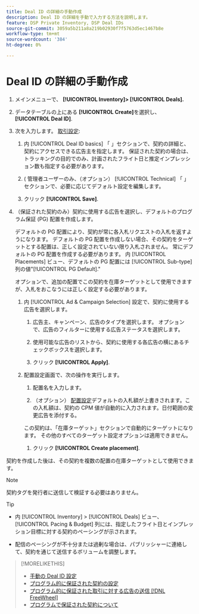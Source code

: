 ```yaml
---
title: Deal ID の詳細の手動作成
description: Deal ID の詳細を手動で入力する方法を説明します。
feature: DSP Private Inventory, DSP Deal IDs
source-git-commit: 3059a5b211a8a219b02930f7f5763d5ec1467b8e
workflow-type: tm+mt
source-wordcount: '384'
ht-degree: 0%

---
```


# Deal ID の詳細の手動作成

1. メインメニューで、 **[!UICONTROL Inventory]> [!UICONTROL Deals].**

1. データテーブルの上にある **[!UICONTROL Create]**&#x200B;を選択し、 **[!UICONTROL Deal ID]**.

1. 次を入力します。 [取引設定](deal-id-settings.md):

   1. 内 [!UICONTROL Deal ID basics] 「 」セクションで、契約の詳細と、契約にアクセスできる広告主を指定します。 保証された契約の場合は、トラッキングの目的でのみ、計画されたフライト日と推定インプレッション数も指定する必要があります。

   1. ( 管理者ユーザーのみ、（オプション） [!UICONTROL Technical] 「 」セクションで、必要に応じてデフォルト設定を編集します。

   1. クリック **[!UICONTROL Save]**.

1. （保証された契約のみ）契約に使用する広告を選択し、デフォルトのプログラム保証 (PG) 配置を作成します。

   デフォルトの PG 配置により、契約が常に各入札リクエストの入札を返すようになります。 デフォルトの PG 配置を作成しない場合、その契約をターゲットとする配置は、正しく設定されていない限り入札されません。 常にデフォルトの PG 配置を作成する必要があります。 内 [!UICONTROL Placements] ビュー、デフォルトの PG 配置には [!UICONTROL Sub-type] 列の値&quot;[!UICONTROL PG Default].&quot;

   オプションで、追加の配置でこの契約を在庫ターゲットとして使用できますが、入札をおこなうには正しく設定する必要があります。

   1. 内 [!UICONTROL Ad & Campaign Selection] 設定で、契約に使用する広告を選択します。

      1. 広告主、キャンペーン、広告のタイプを選択します。 オプションで、広告のフィルターに使用する広告ステータスを選択します。

      1. 使用可能な広告のリストから、契約に使用する各広告の横にあるチェックボックスを選択します。

      1. クリック **[!UICONTROL Apply]**.
   1. 配置設定画面で、次の操作を実行します。

      1. 配置名を入力します。

      1. （オプション） [配置設定](/help/dsp/campaign-management/placements/placement-settings.md)デフォルトの入札額が上書きされます。この入札額は、契約の CPM 値が自動的に入力されます。日付範囲の変更広告を添付する。

      この契約は、「在庫ターゲット」セクションで自動的にターゲットになります。 その他のすべてのターゲット設定オプションは適用できません。

      1. クリック **[!UICONTROL Create placement]**.



契約を作成した後は、その契約を複数の配置の在庫ターゲットとして使用できます。

>[!NOTE]
>
> 契約タグを発行者に送信して検証する必要はありません。

>[!TIP]
>
>* 内 [!UICONTROL Inventory] > [!UICONTROL Deals] ビュー、 [!UICONTROL Pacing & Budget] 列には、指定したフライト日とインプレッション目標に対する契約のペーシングが示されます。
>
>* 配信のペーシングが不十分または過剰な場合は、パブリッシャーに連絡して、契約を通じて送信するボリュームを調整します。


>[!MORELIKETHIS]
>
>* [手動の Deal ID 設定](deal-id-settings.md)
>* [プログラム的に保証された契約の設定](programmatic-guaranteed-set-up.md)
>* [プログラム的に保証された取引に対する広告の送信 [!DNL FreeWheel]](freewheel-submit.md)
>* [プログラムで保証された契約について](programmatic-guaranteed-about.md)

<!-- >* [Specify Placements and Ads for a Private Deal](deal-id-attach-placements.md)-->